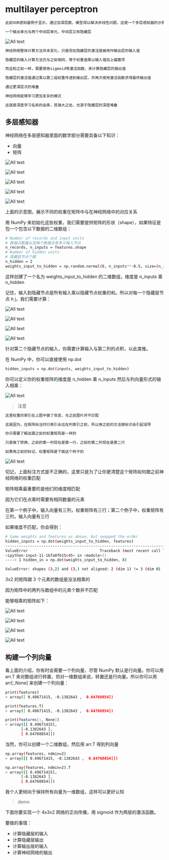 # multilayer perceptron

```bash
此前XOR感知器例子显示，通过加深层数，模型得以解决非线性问题，这是一个多层感知器的示例，内含3个输入单元

一个输出单元与两个中间层单元，中间层又称隐藏层
```

![All text](http://ww1.sinaimg.cn/large/dc05ba18gy1flwrg2ztq4j20h8062dh8.jpg)

```bash
神经网络整体计算方法并未变化，只是现在隐藏层的激活值被用作输出层的输入值

隐藏层的输入计算方法仍与之前相同，等于权重值乘以输入值加上偏置项

而且和之前一样，需要使用sigmoid等激活函数，来计算隐藏层的输出值

隐藏层的激活值通过乘以第二组权重传递到输出层，并再次使用激活函数求得最终输出值
```

```bash
通过更深层次的堆叠

神经网络能够学习更加复杂的模式

这就是深度学习名称的由来，其强大之处，也源于隐藏层的深度堆叠
```

## 多层感知器

神经网络在多层感知器里面的数学部分需要具备以下知识：

* 向量
* 矩阵

![All text](http://ww1.sinaimg.cn/large/dc05ba18gy1flwqaodjcbj20ne0dy0ul.jpg)

![All text](http://ww1.sinaimg.cn/large/dc05ba18gy1flwqb3wkn6j20jm07x3z0.jpg)

![All text](http://ww1.sinaimg.cn/large/dc05ba18gy1flwqmgujxlj20lv0e3dhx.jpg)

![All text](http://ww1.sinaimg.cn/large/dc05ba18gy1flwqmx5v3uj20ne036mxh.jpg)

![All text](http://ww1.sinaimg.cn/large/dc05ba18gy1flwqnm7dpgj20ks09kt9o.jpg)

上面的示意图，展示不同的权重在矩阵中与在神经网络中的对应关系

用 NumPy 来初始化这些权重，我们需要提供矩阵的形状（shape），如果特征是包一个包含以下数据的二维数组：

```bash
# Number of records and input units
# 数据点数量以及每个数据点有多少输入节点
n_records, n_inputs = features.shape
# Number of hidden units
# 隐藏层节点个数
n_hidden = 2
weights_input_to_hidden = np.random.normal(0, n_inputs**-0.5, size=(n_inputs, n_hidden))
```

这样创建了一个名为 weights_input_to_hidden 的二维数组，维度是 n_inputs 乘 n_hidden

记住，输入到隐藏节点是所有输入乘以隐藏节点权重的和。所以对每一个隐藏层节点 h
​j，我们需要计算：


![All text](http://ww1.sinaimg.cn/large/dc05ba18gy1flwqy35j7fj20gc02yt8m.jpg)

![All text](http://ww1.sinaimg.cn/large/dc05ba18gy1flwqyxbfgej20no03fmxr.jpg)

![All text](http://ww1.sinaimg.cn/large/dc05ba18gy1flwqzgxllpj20kj0edgmh.jpg)

![All text](http://ww1.sinaimg.cn/large/dc05ba18gy1flwqzzaqytj20gz023747.jpg)

针对第二个隐藏节点的输入，你需要计算输入与第二列的点积，以此类推。

在 NumPy 中，你可以直接使用 np.dot

```bash
hidden_inputs = np.dot(inputs, weights_input_to_hidden)
```

你可以定义你的权重矩阵的维度是 n_hidden 乘 n_inputs 然后与列向量形式的输入相乘：

![All text](http://ww1.sinaimg.cn/large/dc05ba18gy1flwr1vop78j20jr05j748.jpg)

>注意

```bash
这里权重的索引在上图中做了改变，与之前图片并不匹配

这是因为，在矩阵标注时行索引永远在列索引之前，所以用之前的方法做标识会引起误导

你只需要了解这跟之前的权重矩阵是一样的

只是做了转换，之前的第一列现在是第一行，之前的第二列现在是第二行

如果用之前的标记，权重矩阵是下面这个样子的
```

![All text](http://ww1.sinaimg.cn/large/dc05ba18gy1flwr7hh8qmj20jx055mx3.jpg)

切记，上面标注方式是不正确的，这里只是为了让你更清楚这个矩阵如何跟之前神经网络的权重匹配

矩阵相乘最重要的是他们的维度相匹配

因为它们在点乘时需要有相同数量的元素

在第一个例子中，输入向量有三列，权重矩阵有三行；第二个例子中，权重矩阵有三列，输入向量有三行

如果维度不匹配，你会得到：

```bash
# Same weights and features as above, but swapped the order
hidden_inputs = np.dot(weights_input_to_hidden, features)
---------------------------------------------------------------------------
ValueError                                Traceback (most recent call last)
<ipython-input-11-1bfa0f615c45> in <module>()
----> 1 hidden_in = np.dot(weights_input_to_hidden, X)

ValueError: shapes (3,2) and (3,) not aligned: 2 (dim 1) != 3 (dim 0)
```

3x2 的矩阵跟 3 个元素的数组是没法相乘的

因为矩阵中的两列与数组中的元素个数并不匹配

能够相乘的矩阵如下：


![All text](http://ww1.sinaimg.cn/large/dc05ba18gy1flwra2jh2ej20o1068aai.jpg)

![All text](http://ww1.sinaimg.cn/large/dc05ba18gy1flwra2j71ej20iq04ydfx.jpg)

![All text](http://ww1.sinaimg.cn/large/dc05ba18gy1flwra2k3n7j20mr07maao.jpg)

![All text](http://ww1.sinaimg.cn/large/dc05ba18gy1flwra2jpucj20m2043aa5.jpg)

## 构建一个列向量

看上面的介绍，你有时会需要一个列向量，尽管 NumPy 默认是行向量。你可以用 arr.T 来对数组进行转置，但对一维数组来说，转置还是行向量。所以你可以用 arr[:,None] 来创建一个列向量：

```bash
print(features)
> array([ 0.49671415, -0.1382643 ,  0.64768854])

print(features.T)
> array([ 0.49671415, -0.1382643 ,  0.64768854])

print(features[:, None])
> array([[ 0.49671415],
       [-0.1382643 ],
       [ 0.64768854]])
```

当然，你可以创建一个二维数组，然后用 arr.T 得到列向量

```bash
np.array(features, ndmin=2)
> array([[ 0.49671415, -0.1382643 ,  0.64768854]])

np.array(features, ndmin=2).T
> array([[ 0.49671415],
       [-0.1382643 ],
       [ 0.64768854]])
```

我个人更倾向于保持所有向量为一维数组，这样可以更好认知

>demo

下面你要实现一个 4x3x2 网络的正向传播，用 sigmoid 作为两层的激活函数。

要做的事情：

* 计算隐藏层的输入
* 计算隐藏层输出
* 计算输出层的输入
* 计算神经网络的输出
